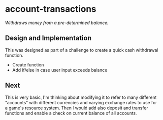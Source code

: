 # account-transactions
*Withdraws money from a pre-determined balance.*

## Design and Implementation
This was designed as part of a challenge to create a quick cash withdrawal function.
- Create function
- Add if/else in case user input exceeds balance

## Next
This is very basic, I'm thinking about modifying it to refer to many different "accounts" with different currencies and varying exchange rates to use for a game's resource system. Then I would add also deposit and transfer functions and enable a check on current balance of all accounts.
